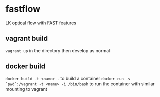 fastflow
========

LK optical flow with FAST features


## vagrant build

```vagrant up``` in the directory then develop as normal

## docker build

```docker build -t <name> .``` to build a container
```docker run -v `pwd`:/vagrant -t <name> -i /bin/bash``` to run the container with similar mounting to vagrant
